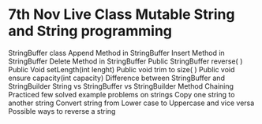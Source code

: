 # 7th Nov Live Class Mutable String and String programming

StringBuffer class
Append Method in StringBuffer
Insert Method in StringBuffer
Delete Method in StringBuffer
Public StringBuffer reverse( )
Public Void setLength(int lenght)
Public void trim to size( )
Public void ensure capacity(int capacity)
Difference between StringBuffer and StringBuilder
String vs StringBuffer vs StringBuilder
Method Chaining
Practiced few solved example problems on strings
Copy one string to another string
Convert string from Lower case to Uppercase and vice versa
Possible ways to reverse a string
